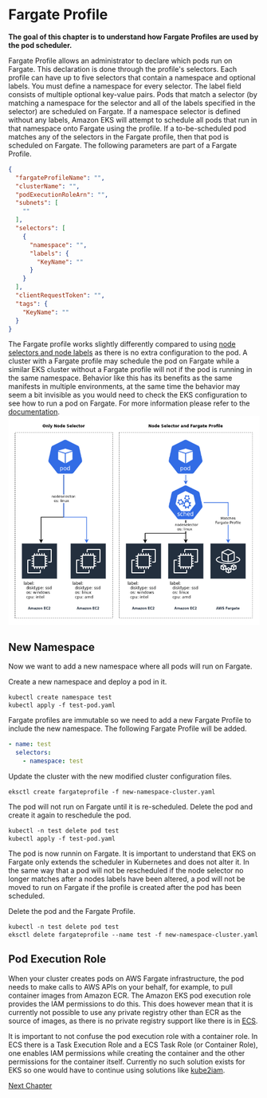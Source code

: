 # Fargate Profile
**The goal of this chapter is to understand how Fargate Profiles are used by the pod scheduler.**

Fargate Profile allows an administrator to declare which pods run on Fargate. This declaration is done through the profile's selectors. Each profile can have up to five selectors that contain a namespace and optional labels. You must define a namespace for every selector. The label field consists of multiple optional key-value pairs. Pods that match a selector (by matching a namespace for the selector and all of the labels specified in the selector) are scheduled on Fargate. If a namespace selector is defined without any labels, Amazon EKS will attempt to schedule all pods that run in that namespace onto Fargate using the profile. If a to-be-scheduled pod matches any of the selectors in the Fargate profile, then that pod is scheduled on Fargate. The following parameters are part of a Fargate Profile.
```json
{
  "fargateProfileName": "",
  "clusterName": "",
  "podExecutionRoleArn": "",
  "subnets": [
    ""
  ],
  "selectors": [
    {
      "namespace": "",
      "labels": {
        "KeyName": ""
      }
    }
  ],
  "clientRequestToken": "",
  "tags": {
    "KeyName": ""
  }
}
```

The Fargate profile works slightly differently compared to using [node selectors and node labels](https://kubernetes.io/docs/concepts/configuration/assign-pod-node/) as there is no extra configuration to the pod. A cluster with a Fargate profile may schedule the pod on Fargate while a similar EKS cluster without a Fargate profile will not if the pod is running in the same namespace. Behavior like this has its benefits as the same manifests in multiple environments, at the same time the behavior may seem a bit invisible as you would need to check the EKS configuration to see how to run a pod on Fargate. For more information please refer to the [documentation](https://docs.aws.amazon.com/eks/latest/userguide/fargate-profile.html).
![node-selctor](../assets/node-selector.png)

## New Namespace
Now we want to add a new namespace where all pods will run on Fargate.

Create a new namespace and deploy a pod in it.
```shell
kubectl create namespace test
kubectl apply -f test-pod.yaml
```

Fargate profiles are immutable so we need to add a new Fargate Profile to include the new namespace. The following Fargate Profile will be added.
```yaml
- name: test
  selectors:
    - namespace: test
```

Update the cluster with the new modified cluster configuration files.
```shell
eksctl create fargateprofile -f new-namespace-cluster.yaml
```

The pod will not run on Fargate until it is re-scheduled. Delete the pod and create it again to reschedule the pod.
```shell
kubectl -n test delete pod test
kubectl apply -f test-pod.yaml
```

The pod is now runnin on Fargate. It is important to understand that EKS on Fargate only extends the scheduler in Kubernetes and does not alter it. In the same way that a pod will not be rescheduled if the node selector no longer matches after a nodes labels have been altered, a pod will not be moved to run on Fargate if the profile is created after the pod has been scheduled.

Delete the pod and the Fargate Profile.
```shell
kubectl -n test delete pod test
eksctl delete fargateprofile --name test -f new-namespace-cluster.yaml
```

## Pod Execution Role
When your cluster creates pods on AWS Fargate infrastructure, the pod needs to make calls to AWS APIs on your behalf, for example, to pull container images from Amazon ECR. The Amazon EKS pod execution role provides the IAM permissions to do this. This does however mean that it is currently not possible to use any private registry other than ECR as the source of images, as there is no private registry support like there is in [ECS](https://aws.amazon.com/blogs/compute/introducing-private-registry-authentication-support-for-aws-fargate/).

It is important to not confuse the pod execution role with a container role. In ECS there is a Task Execution Role and a ECS Task Role (or Container Role), one enables IAM permissions while creating the container and the other permissions for the container itself. Currently no such solution exists for EKS so one would have to continue using solutions like [kube2iam](https://github.com/jtblin/kube2iam).

[Next Chapter](../4_pod_resources)

